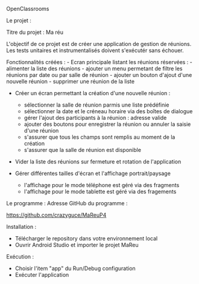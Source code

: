 OpenClassrooms

Le projet :

Titre du projet : Ma réu

L'objectif de ce projet est de créer une application de gestion de réunions. Les tests unitaires et instrumentalisés doivent s'exécutér sans échouer.

Fonctionnalités créées : - Ecran principale listant les réunions réservées : - alimenter la liste des réunions - ajouter un menu permetant de filtre les réunions par date ou par salle de réunion - ajouter un bouton d'ajout d'une nouvelle réunion - supprimer une réunion de la liste

- Créer un écran permettant la création d'une nouvelle réunion :
    - sélectionner la salle de réunion parmis une liste prédéfinie
    - sélectionner la date et le créneau horaire via des boîtes de dialogue
    - gérer l'ajout des participants à la réunion : adresse valide
    - ajouter des boutons pour enregistrer la réunion ou annuler la saisie d'une réunion
    - s'assurer que tous les champs sont remplis au moment de la création
    - s'assurer que la salle de réunion est disponible

- Vider la liste des réunions sur fermeture et rotation de l'application

- Gérer différentes tailles d'écran et l'affichage portrait/paysage
    - l'affichage pour le mode téléphone est géré via des fragments
    - l'affichage pour le mode tablette est géré via des fragements

Le programme :
Adresse GitHub du programme :

https://github.com/crazyguce/MaReuP4

Installation :

- Télécharger le repository dans votre environnement local
- Ouvrir Android Studio  et importer le projet MaReu

Exécution :

- Choisir l'item "app" du Run/Debug configuration
- Exécuter l'application

